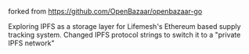 forked from https://github.com/OpenBazaar/openbazaar-go

Exploring IPFS as a storage layer for Lifemesh's Ethereum based supply tracking system. Changed IPFS protocol strings to switch it to a "private IPFS network"
